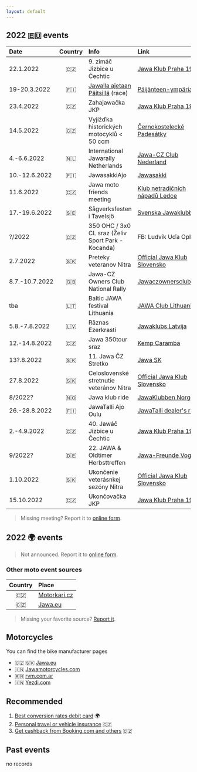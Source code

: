 ```yaml
---
layout: default
---
```


## 2022 🇪🇺 events

| Date | Country | Info | Link |
| :--- | :---: | :--- | :--- |
| 22.1.2022 | 🇨🇿 | 9. zimáč Jizbice u Čechtic | [Jawa Klub Praha 1961](http://www.jawaklub.cz/kalendar) |
| 19-20.3.2022 | 🇫🇮 | [Jawalla ajetaan Päitsillä](https://facebook.com/Jawa-Palaa-P%C3%A4itsille-283166846809398/) (race) | [Päijänteen-ympäriajo](https://www.paijanne-enduro.fi/en)  |
| 23.4.2022 | 🇨🇿 | Zahajawačka JKP | [Jawa Klub Praha 1961](http://www.jawaklub.cz/kalendar) |
| 14.5.2022 | 🇨🇿 | Vyjížďka historických motocyklů < 50 ccm | [Černokostelecké Padesátky](https://www.cernokostelecke-padesatky.cz/) |
| 4.-6.6.2022 | 🇳🇱 | International Jawarally Netherlands | [Jawa-CZ Club Nederland](https://www.jawarally2022.nl/) |
| 10.-12.6.2022 | 🇫🇮 | JawasakkiAjo | [Jawasakki](https://jawasakki.fi/index.php/Fi/) |
| 11.6.2022 | 🇨🇿 | Jawa moto friends meeting | [Klub netradičních nápadů Ledce](https://www.facebook.com/events/s/sraz-pratel-znacky-jawa/3235069746738107/) |
| 17.-19.6.2022| 🇸🇪 | Sågverksfesten i Tavelsjö | [Svenska Jawaklubben](https://jawaklubben.se/) |
| ?/2022 | 🇨🇿 | 350 OHC / 3x0 CL sraz (Želiv Sport Park - Kocanda) | FB: Ludvík Uďa Opletal |
| 2.7.2022 | 🇸🇰 | Preteky veteranov Nitra | [Official Jawa Klub Slovensko](https://www.facebook.com/Official-Jawa-Klub-Slovensko-1371735932895009/) |
| 8.7.-10.7.2022 | 🇬🇧 | Jawa-CZ Owners Club National Rally | [Jawaczownersclub.co.uk](http://www.jawaczownersclub.co.uk/events.htm) |
| tba | 🇱🇹 | Baltic JAWA festival Lithuania | [JAWA Club Lithuania](https://www.facebook.com/JAWA-Club-Lithuania-JAWA-Fan%C5%B3-Klubas-Lietuva-304724539946979) |
| 5.8.-7.8.2022 | 🇱🇻 | Rāznas Ezerkrasti | [Jawaklubs Latvija](http://www.jawaklubs.lv/kluba-jaunumi.php) |
| 12.-14.8.2022 | 🇨🇿 | Jawa 350tour sraz | [Kemp Caramba](https://fb.me/e/2hlz0aZp5) |
| 13?.8.2022 | 🇸🇰 | 11. Jawa ČZ Stretko | [Jawa SK](https://facebook.com/jawaczstretko/) |
| 27.8.2022 | 🇸🇰 | Celoslovenské stretnutie veteránov Nitra | [Official Jawa Klub Slovensko](https://www.facebook.com/Official-Jawa-Klub-Slovensko-1371735932895009/) |
| 8/2022? | 🇳🇴 | Jawa klub ride  | [JawaKlubben Norge](http://jawaklubben.no/) |
| 26.-28.8.2022 | 🇫🇮 | JawaTalli Ajo Oulu | [JawaTalli dealer's ride](https://www.jawatalli.fi/) |
| 2.-4.9.2022 | 🇨🇿 | 40. Jawáč Jizbice u Čechtic | [Jawa Klub Praha 1961](http://www.jawaklub.cz/kalendar) |
| 9/2022? | 🇩🇪 | 22. JAWA & Oldtimer Herbsttreffen | [Jawa-Freunde Vogtland](https://jawafreunde.de/index.php/berichte.html) |
| 1.10.2022 | 🇸🇰 | Ukončenie veterásnkej sezóny Nitra | [Official Jawa Klub Slovensko](https://www.facebook.com/Official-Jawa-Klub-Slovensko-1371735932895009/) |
| 15.10.2022 | 🇨🇿 | Ukončovačka JKP | [Jawa Klub Praha 1961](http://www.jawaklub.cz/kalendar) |

[//]: # "https://github.com/ikatyang/emoji-cheat-sheet#country-flag"

> Missing meeting? Report it to [online form](https://docs.google.com/forms/d/e/1FAIpQLScxJWDXilwS29Pb-FMwA3wMpQpbY8Qore8i5U9GqQWvStmS8g/viewform?usp=sf_link).

## 2022 🌍 events

> Not announced. Report it to [online form](https://docs.google.com/forms/d/e/1FAIpQLScxJWDXilwS29Pb-FMwA3wMpQpbY8Qore8i5U9GqQWvStmS8g/viewform?usp=sf_link).

### Other moto event sources

| Country | Place |
|:---:|:---|
| 🇨🇿 | [Motorkari.cz](https://www.motorkari.cz/motoakce/?act=mapa&scr=0?utm_source=jawamotorcycles.cz) |
| 🇨🇿 | [Jawa.eu](https://www.jawa.eu/akce?utm_source=jawamotorcycles.cz) |

> Missing your favorite source? [Report it](https://docs.google.com/forms/d/e/1FAIpQLScxJWDXilwS29Pb-FMwA3wMpQpbY8Qore8i5U9GqQWvStmS8g/viewform?usp=sf_link).

## Motorcycles

You can find the bike manufacturer pages

- 🇨🇿 🇸🇰 [Jawa.eu](https://www.jawa.eu?utm_source=jawamotorcycles.cz)
- 🇮🇳 [Jawamotorcycles.com](https://www.jawamotorcycles.com?utm_source=jawamotorcycles.cz)
- 🇦🇷 [rvm.com.ar](https://rvm.com.ar/?utm_source=jawamotorcycles.cz)
- 🇮🇳 [Yezdi.com](http://yezdi.com?utm_source=jawamotorcycles.cz)

## Recommended

1. [Best conversion rates debit card](https://revolut.com/referral/ivozb4m!OCT1AR) 🌍
2. [Personal travel or vehicle insurance](https://online.pojisteni.cz/cestovni/srovnani?ap=RXn8W1) 🇨🇿
3. [Get cashback from Booking.com and others](https://www.tipli.cz/p/609221) 🇨🇿

## Past events

no records